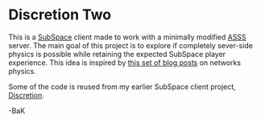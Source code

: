 # Discretion Two

This is a [SubSpace](http://subspace-continuum.com/) client made to work with a minimally modified [ASSS](http://asss.minegoboom.com/) server. The main goal of this project is to explore if completely sever-side physics is possible while retaining the expected SubSpace player experience. This idea is inspired by [this set of blog posts](http://gafferongames.com/networked-physics/introduction-to-networked-physics/) on networks physics. 

Some of the code is reused from my earlier SubSpace client project, [Discretion](http://ss-discretion.sourceforge.net/).

-BaK

